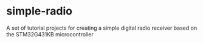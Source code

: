 # simple-radio
A set of tutorial projects for creating a simple digital radio receiver based on the STM32G431KB microcontroller
